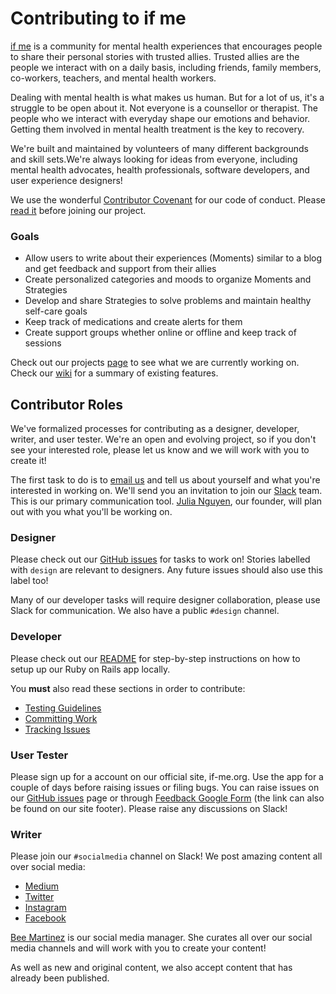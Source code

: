 # Contributing to if me

[if me](http://if-me.org) is a community for mental health experiences that encourages people to share their personal stories with trusted allies. Trusted allies are the people we interact with on a daily basis, including friends, family members, co-workers, teachers, and mental health workers.

Dealing with mental health is what makes us human. But for a lot of us, it's a struggle to be open about it. Not everyone is a counsellor or therapist. The people who we interact with everyday shape our emotions and behavior. Getting them involved in mental health treatment is the key to recovery.

We're built and maintained by volunteers of many different backgrounds and skill sets.We're always looking for ideas from everyone, including mental health advocates, health professionals, software developers, and user experience designers!

We use the wonderful [Contributor Covenant](http://contributor-covenant.org) for our code of conduct. Please [read it](https://github.com/julianguyen/ifme/blob/master/code_of_conduct.md) before joining our project.

### Goals

* Allow users to write about their experiences (Moments) similar to a blog and get feedback and support from their allies
* Create personalized categories and moods to organize Moments and Strategies
* Develop and share Strategies to solve problems and maintain healthy self-care goals
* Keep track of medications and create alerts for them
* Create support groups whether online or offline and keep track of sessions

Check out our projects [page](https://github.com/julianguyen/ifme/projects) to see what we are currently working on. Check our [wiki](https://github.com/julianguyen/ifme/wiki) for a summary of existing features.

## Contributor Roles

We've formalized processes for contributing as a designer, developer, writer, and user tester. We're an open and evolving project, so if you don't see your interested role, please let us know and we will work with you to create it!

The first task to do is to [email us](mailto:join.ifme@gmail.com) and tell us about yourself and what you're interested in working on. We'll send you an invitation to join our [Slack](http://ifme.slack.com) team. This is our primary communication tool. [Julia Nguyen](https://twitter.com/fleurchild), our founder, will plan out with you what you'll be working on.

### Designer

Please check out our [GitHub issues](https://github.com/julianguyen/ifme/issues) for tasks to work on! Stories labelled with `design` are relevant to designers. Any future issues should also use this label too!

Many of our developer tasks will require designer collaboration, please use Slack for communication. We also have a public `#design` channel.

### Developer

Please check out our [README](https://github.com/julianguyen/ifme/blob/master/README.md) for step-by-step instructions on how to setup up our Ruby on Rails app locally.

You **must** also read these sections in order to contribute:
* [Testing Guidelines](https://github.com/julianguyen/ifme/blob/master/README.md#testing-guidelines)
* [Committing Work](https://github.com/julianguyen/ifme/blob/master/README.md#committing-work)
* [Tracking Issues](https://github.com/julianguyen/ifme/blob/master/README.md#tracking-issues)


### User Tester

Please sign up for a account on our official site, if-me.org. Use the app for a couple of days before raising issues or filing bugs. You can raise issues on our [GitHub issues](https://github.com/julianguyen/ifme/issues) page or through [Feedback Google Form](https://docs.google.com/forms/d/e/1FAIpQLSfqT0qNylzJom87MBwZvUx9LayA_DpUeZa7xAhwMPkcbTldFQ/viewform?c=0&w=1) (the link can also be found on our site footer). Please raise any discussions on Slack!

### Writer

Please join our `#socialmedia` channel on Slack! We post amazing content all over social media:
* [Medium](http://medium.com/ifme)
* [Twitter](https://twitter.com/ifmeorg)
* [Instagram](https://www.instagram.com/ifmeorg)
* [Facebook](http://facebook.com/ifmeorg)

[Bee Martinez](https://twitter.com/thebeeletter) is our social media manager. She curates all over our social media channels and will work with you to create your content!

As well as new and original content, we also accept content that has already been published.
